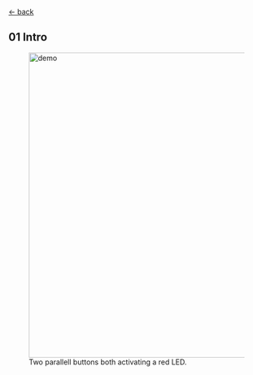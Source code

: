 [<- back](../)

## 01 Intro

<figure>
    <img src="./demo.png" width=600 alt="demo" title="Demo">
    <figcaption>Two parallell buttons both activating a red LED.</figcaption>
</figure>
